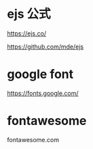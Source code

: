 # ejs 公式

https://ejs.co/

https://github.com/mde/ejs

# google font

https://fonts.google.com/

<link rel="preconnect" href="https://fonts.googleapis.com">
<link rel="preconnect" href="https://fonts.gstatic.com" crossorigin>
<link href="https://fonts.googleapis.com/css2?family=Noto+Sans+JP:wght@400;500;700&display=swap" rel="stylesheet">

# fontawesome

fontawesome.com

<script src="https://kit.fontawesome.com/f46866a57f.js" crossorigin="anonymous"></script>
